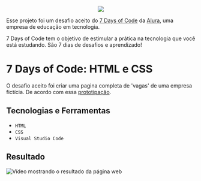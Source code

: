 <p align="center">
  <img  src="https://7daysofcode.io/assets/img/background-7days.1647533642.svg"/>
</p>

Esse projeto foi um desafio aceito do [7 Days of Code](https://7daysofcode.io/) da [Alura](https://www.alura.com.br/), uma empresa de educação em tecnologia.

7 Days of Code tem o objetivo de estimular a prática na tecnologia que você está estudando. São 7 dias de desafios e aprendizado!

<h1> 7 Days of Code: HTML e CSS</h1>

O desafio aceito foi criar uma pagina completa de 'vagas' de uma empresa fictícia. De acordo com essa [prototipação](https://www.figma.com/file/mm3MLozvUDGhDRTxSLlGL5/7daysOfCode-HTML-CSS?node-id=0%3A1).



<h2> Tecnologias e Ferramentas </h2>

- ``HTML``
- ``CSS``
- ``Visual Studio Code``

<h2> Resultado </h2>

![Vídeo mostrando o resultado da página web](https://user-images.githubusercontent.com/56182156/173688976-b542a1ec-45d0-4b52-8167-928e0d322764.gif)

